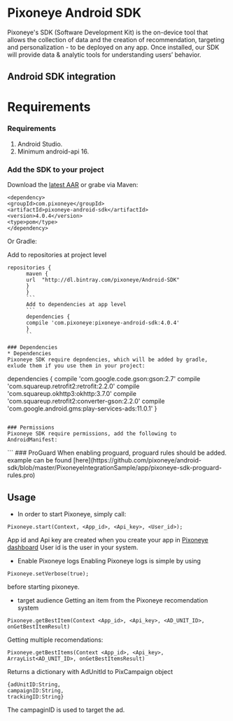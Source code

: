 # Pixoneye Android SDK
Pixoneye's SDK (Software Development Kit) is the on-device tool that allows the collection of data and the creation of recommendation, targeting and personalization - to be deployed on any app. Once installed, our SDK will provide data & analytic tools for understanding users’ behavior.

## Android SDK integration 


# Requirements
###  Requirements
1. Android Studio.
2. Minimum android-api 16.

### Add the SDK to your project
Download the [latest AAR](https://bintray.com/pixoneye/Android-SDK/download_file?file_path=com%2Fpixoneye%2Fpixoneye-android-sdk%2F4.0.3%2Fpixoneye-android-sdk-4.0.4.aar) or grabe via Maven:
```
<dependency>
<groupId>com.pixoneye</groupId>
<artifactId>pixoneye-android-sdk</artifactId>
<version>4.0.4</version>
<type>pom</type>
</dependency>
```
Or Gradle:

Add to repositories at project level
```
repositories {
      maven {
      url  "http://dl.bintray.com/pixoneye/Android-SDK"
      }
      }
      ```
      Add to dependencies at app level
      ```
      dependencies {
      compile 'com.pixoneye:pixoneye-android-sdk:4.0.4'
      }
      ``

### Dependencies
* Dependencies 
Pixoneye SDK require depndencies, which will be added by gradle, exlude them if you use them in your project:

```
dependencies {
    compile 'com.google.code.gson:gson:2.7'
    compile 'com.squareup.retrofit2:retrofit:2.2.0'
    compile 'com.squareup.okhttp3:okhttp:3.7.0'
    compile 'com.squareup.retrofit2:converter-gson:2.2.0'
    compile 'com.google.android.gms:play-services-ads:11.0.1'
}
```

### Permissions
Pixoneye SDK require permissions, add the following to AndroidManifest:
```
  <uses-permission android:name="android.permission.WAKE_LOCK"/>
  <uses-permission android:name="android.permission.INTERNET"/>
  <uses-permission android:name="android.permission.READ_EXTERNAL_STORAGE"/>
```
### ProGuard
When enabling proguard, proguard rules should be added. example can be found [here](https://github.com/pixoneye/android-sdk/blob/master/PixoneyeIntegrationSample/app/pixoneye-sdk-proguard-rules.pro)

## Usage
* In order to start Pixoneye, simply call:
```
Pixoneye.start(Context, <App_id>, <Api_key>, <User_id>);
```
App id and Api key are created when you create your app in [Pixoneye dashboard](https://dashboard.pixoneye.com/#/)
User id is the user in your system.

* Enable Pixoneye logs
Enabling Pixoneye logs is simple by using 
```
Pixoneye.setVerbose(true);
```
before starting pixoneye.

* target audience
Getting an item from the Pixoneye recomendation system
```
Pixoneye.getBestItem(Context <App_id>, <Api_key>, <AD_UNIT_ID>, onGetBestItemResult)
```
Getting multiple recomendations:
```
Pixoneye.getBestItems(Context <App_id>, <Api_key>, ArrayList<AD_UNIT_ID>, onGetBestItemsResult)
```
Returns a dictionary with AdUnitId to PixCampaign object
```
{adUnitID:String,
campaignID:String,
trackingID:String}
```
The campaginID is used to target the ad.

